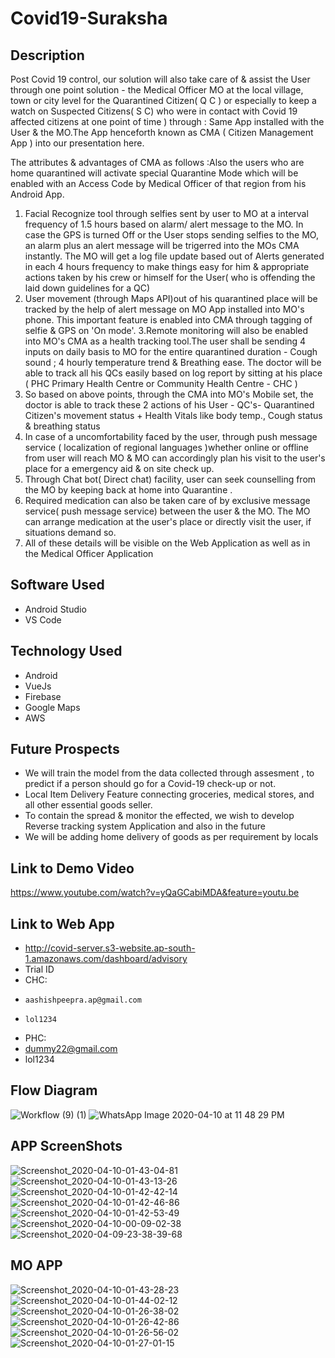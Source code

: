# Covid19-Suraksha

## Description
Post Covid 19 control, our solution will also take care of & assist the User through one point solution - the Medical Officer MO at the local village, town or city level for the Quarantined Citizen( Q C ) or especially to keep a watch on Suspected Citizens( S C) who were in contact with Covid 19 affected citizens at one point of time ) through :
Same App installed with the User & the MO.The App henceforth known as CMA ( Citizen Management App ) into our presentation here.

The attributes & advantages of CMA as follows :Also the users who are home quarantined will activate special Quarantine Mode which will be enabled with an Access Code by Medical Officer of that region from his Android App.

 1. Facial Recognize tool through selfies sent by user to MO at a interval frequency of 1.5 hours based on alarm/ alert message to the MO. In case the GPS is turned Off or the User stops sending selfies to the MO, an alarm plus an alert message will be trigerred into the MOs CMA instantly. The MO will get a log file update based out of Alerts generated in each 4 hours frequency to make things easy for him & appropriate actions taken by his crew or himself for the User( who is offending the laid down guidelines for a QC)
2. User movement (through Maps API)out of his quarantined place will be tracked by the help of alert message on MO App installed into MO's phone. This important feature is enabled into CMA  through tagging of selfie & GPS on 'On mode'.
3.Remote monitoring will also be enabled into MO's CMA as a health tracking tool.The user shall be sending 4 inputs on daily basis to MO for the entire quarantined duration - Cough sound ; 4 hourly temperature trend & Breathing ease. The doctor will be able to track all his QCs easily based on log report by sitting at his place ( PHC Primary Health Centre or Community Health Centre - CHC )
4. So based on above points, through the CMA into MO's Mobile set, the doctor is able to track these 2 actions of his User  - QC's- Quarantined Citizen's movement status + Health Vitals like body temp., Cough status & breathing status
5. In case of a uncomfortability faced by the user, through push message service ( localization of regional languages )whether online or offline from user will reach MO & MO can accordingly plan his visit to the user's place for a emergency aid & on site check up.
6. Through Chat bot( Direct chat) facility, user can seek counselling from the MO by keeping back at home into Quarantine .
7. Required medication can also be taken care of by exclusive message service( push message service) between the user & the MO. The MO can arrange medication at the user's place or directly visit the user, if situations demand so.
8. All of these details will be visible on the Web Application as well as in the Medical Officer Application

## Software Used
- Android Studio
- VS Code

## Technology Used
- Android
- VueJs
- Firebase
- Google Maps
- AWS

## Future Prospects
- We will train the model from the data collected  through assesment , to predict if a person should go for a Covid-19 check-up or not.​
- Local Item Delivery Feature connecting groceries, medical stores, and all other essential goods seller.​
- To contain the spread & monitor the effected, we wish to develop Reverse tracking system Application and also in the future ​
- We will be adding home delivery of goods as per requirement by locals​

## Link to Demo Video
https://www.youtube.com/watch?v=yQaGCabiMDA&feature=youtu.be
## Link to Web App
- http://covid-server.s3-website.ap-south-1.amazonaws.com/dashboard/advisory
- Trial ID
- CHC:
-     aashishpeepra.ap@gmail.com
-     lol1234
- PHC:
-    dummy22@gmail.com
-    lol1234
    
    
## Flow Diagram
![Workflow (9) (1)](https://user-images.githubusercontent.com/24982437/79012213-68f46200-7b83-11ea-84cb-8b1b3fffc6a3.jpg)
![WhatsApp Image 2020-04-10 at 11 48 29 PM](https://user-images.githubusercontent.com/24982437/79013259-fafd6a00-7b85-11ea-9739-1b774d277a26.jpeg)



##  APP ScreenShots
![Screenshot_2020-04-10-01-43-04-81](https://user-images.githubusercontent.com/24982437/79010574-e1f1ba80-7b7f-11ea-9cc2-7a95535a10f3.png)
![Screenshot_2020-04-10-01-43-13-26](https://user-images.githubusercontent.com/24982437/79010577-e3bb7e00-7b7f-11ea-80c3-b5c72908a9e9.png)
![Screenshot_2020-04-10-01-42-42-14](https://user-images.githubusercontent.com/24982437/79010578-e4541480-7b7f-11ea-8994-09827c58a2f9.png)
![Screenshot_2020-04-10-01-42-46-86](https://user-images.githubusercontent.com/24982437/79010579-e4541480-7b7f-11ea-993b-4a977bef1c35.png)
![Screenshot_2020-04-10-01-42-53-49](https://user-images.githubusercontent.com/24982437/79010584-e61dd800-7b7f-11ea-928f-b09da994703c.png)
![Screenshot_2020-04-10-00-09-02-38](https://user-images.githubusercontent.com/24982437/79010636-fe8df280-7b7f-11ea-921b-695c131ecf68.png)
![Screenshot_2020-04-09-23-38-39-68](https://user-images.githubusercontent.com/24982437/79010640-ffbf1f80-7b7f-11ea-82bf-6e76f762e384.png)




## MO APP
![Screenshot_2020-04-10-01-43-28-23](https://user-images.githubusercontent.com/24982437/79010730-2da46400-7b80-11ea-8df7-2b1ae439fa8b.png)
![Screenshot_2020-04-10-01-44-02-12](https://user-images.githubusercontent.com/24982437/79010733-2ed59100-7b80-11ea-8a2b-5f8184fb8cfd.png)
![Screenshot_2020-04-10-01-26-38-02](https://user-images.githubusercontent.com/24982437/79010736-2f6e2780-7b80-11ea-8916-1f25b461ca74.png)
![Screenshot_2020-04-10-01-26-42-86](https://user-images.githubusercontent.com/24982437/79010737-3006be00-7b80-11ea-8493-dfca5fa00e2b.png)
![Screenshot_2020-04-10-01-26-56-02](https://user-images.githubusercontent.com/24982437/79010739-309f5480-7b80-11ea-86d1-c86a783c7731.png)
![Screenshot_2020-04-10-01-27-01-15](https://user-images.githubusercontent.com/24982437/79010740-309f5480-7b80-11ea-911b-17a545e0492f.png)







